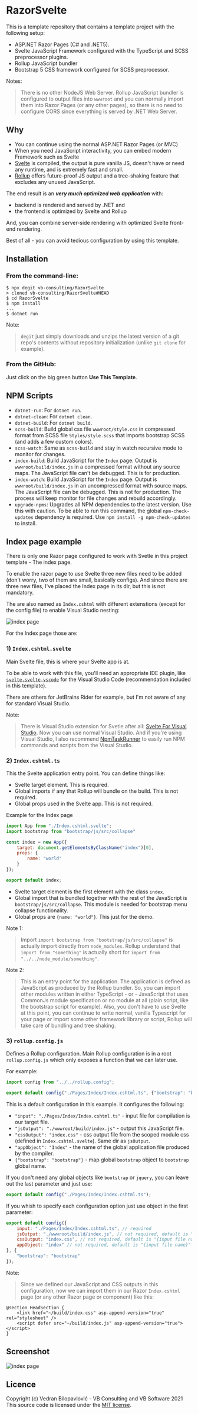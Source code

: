 # RazorSvelte

This is a template repository that contains a template project with the following setup:

- ASP.NET Razor Pages (C# and .NET5).
- Svelte JavaScript Framework configured with the TypeScript and SCSS preprocessor plugins.
- Rollup JavaScript bundler
- Bootstrap 5 CSS framework configured for SCSS preprocessor.

Notes:
> There is no other NodeJS Web Server. Rollup JavaScript bundler is configured to output files into `wwwroot` and you can normally import them into Razor Pages (or any other pages), so there is no need to configure CORS since everything is served by .NET Web Server.

## Why

- You can continue using the normal ASP.NET Razor Pages (or MVC)
- When you need JavaScript interactivity, you can embed modern Framework such as Svelte
- [Svelte](https://svelte.dev/) is compiled, the output is pure vanilla JS, doesn't have or need any runtime, and is extremely fast and small.
- [Rollup](https://rollupjs.org/guide/en/#the-why) offers future-proof JS output and a tree-shaking feature that excludes any unused JavaScript.

The end result is an ***very much optimized web application*** with:
- backend is rendered and served by .NET and 
- the frontend is optimized by Svelte and Rollup 

And, you can combine server-side rendering with optimized Svelte front-end rendering.

Best of all - you can avoid tedious configuration by using this template.

## Installation

### From the command-line:

```
$ npx degit vb-consulting/RazorSvelte
> cloned vb-consulting/RazorSvelte#HEAD
$ cd RazorSvelte
$ npm install
...
$ dotnet run
```

Note: 
> `degit` just simply downloads and unzips the latest version of a git repo's contents without repository initialization (unlike `git clone` for example).

### From the GitHub:

Just click on the big green button **Use This Template**.

## NPM Scripts

- `dotnet-run`: For `dotnet run`.
- `dotnet-clean`: For `dotnet clean`.
- `dotnet-build`: For `dotnet build`.
- `scss-build`: Build global css file `wwwroot/style.css` in compressed format from SCSS file `Styles/style.scss` that imports bootstrap SCSS (and adds a few custom colors).
- `scss-watch`: Same as `scss-build` and stay in watch recursive mode to monitor for changes.
- `index-build`: Build JavaScript for the `Index` page. Output is `wwwroot/build/index.js` in a compressed format without any source maps. The JavaScript file can't be debugged. This is for production.
- `index-watch`: Build JavaScript for the `Index` page. Output is `wwwroot/build/index.js` in an uncompressed format with source maps. The JavaScript file can be debugged. This is not for production. The process will keep monitor for file changes and rebuild accordingly.
- `upgrade-npms`: Upgrades all NPM dependencies to the latest version. Use this with caution. To be able to run this command, the global `npm-check-updates` dependency is required. Use `npm install -g npm-check-updates` to install.

## Index page example

There is only one Razor page configured to work with Svetle in this project template - The index page.

To enable the razor page to use Svelte three new files need to be added (don't worry, two of them are small, basically configs). 
And since there are three new files, I've placed the Index page in its dir, but this is not mandatory.

The are also named as `Index.cshtml` with different extenstions (except for the config file) to enable Visual Studio nesting:

<img src="https://raw.githubusercontent.com/vb-consulting/RazorSvelte/master/index-page.png" alt="index page" />

For the Index page those are: 

### 1) `Index.cshtml.svelte`

Main Svelte file, this is where your Svelte app is at.

To be able to work with this file, you'll need an appropriate IDE plugin, like [`svelte.svelte-vscode`](https://marketplace.visualstudio.com/items?itemName=svelte.svelte-vscode) for the Visual Studio Code (recommendation included in this template). 

There are others for JetBrains Rider for example, but I'm not aware of any for standard Visual Studio.

Note:
> There is Visual Studio extension for Svetle after all: [Svelte For Visual Studio](https://marketplace.visualstudio.com/items?itemName=lyu-jason.svelte-vs). Now you can use normal Visual Studio. And if you're using Visual Studio, I also recommend [NpmTaskRunner](https://github.com/madskristensen/NpmTaskRunner) to easily run NPM commands and scripts from the Visual Studio.

### 2) `Index.cshtml.ts`

This the Svelte application entry point. You can define things like:

- Svelte target element. This is required.
- Global imports if any that Rollup will bundle on the build. This is not required.
- Global props used in the Svelte app. This is not required.

Example for the Index page

```javascript
import App from "./Index.cshtml.svelte";
import bootstrap from "bootstrap/js/src/collapse"

const index = new App({
    target: document.getElementsByClassName("index")[0],
    props: {
        name: "world"
    }
});

export default index;
```

- Svelte target element is the first element with the class `index`.
- Global import that is bundled together with the rest of the JavaScript is `bootstrap/js/src/collapse`. This module is needed for bootstrap menu collapse functionality.
- Global props are `{name: "world"}`. This just for the demo.

Note 1:
> Import `import bootstrap from "bootstrap/js/src/collapse"` is actually import directly from `node_modules`. Rollup understand that `import from "something"` is actually short for `import from "../../node_module/something"`.

Note 2:
> This is an entry point for the application. The application is defined as JavaScript as produced by the Rollup bundler. So, you can import other modules written in either TypeScript - or - JavaScript that uses CommonJs module specification or no module at all (plain script, like the bootstrap script for example). Also, you don't have to use Svelte at this point, you can continue to write normal, vanilla Typescript for your page or import some other framework library or script, Rollup will take care of bundling and tree shaking.

### 3) `rollup.config.js`

Defines a Rollup configuration. Main Rollup configuration is in a root `rollup.config.js` which only exposes a function that we can later use. 

For example:

```javascript
import config from "../../rollup.config";

export default config("./Pages/Index/Index.cshtml.ts", {"bootstrap": "bootstrap"});
```

This is a default configuration in this example. It configures the following:

- `"input": "./Pages/Index/Index.cshtml.ts"` - input file for compilation is our target file.
- `"jsOutput": "./wwwroot/build/index.js"` - output this JavaScript file.
- `"cssOutput": "index.css"` - css output file from the scoped module css (defined in `Index.cshtml.svelte`). Same dir as `jsOutput`.
- `"appObject": "Index"` - the name of the global application file produced by the compiler.
- `{"bootstrap": "bootstrap"}` - map global `bootstrap` object to `bootstrap` global name.

If you don't need any global objects like `bootstrap` or `jquery`, you can leave out the last parameter and just use:

```javascript
export default config("./Pages/Index/Index.cshtml.ts");
```

If you whish to specify each configuration option just use object in the first parameter:

```javascript
export default config({
    input: "./Pages/Index/Index.cshtml.ts", // required
    jsOutput: "./wwwroot/build/index.js", // not required, default is "./wwwroot/build/{input file name}.js"
    cssOutput: "index.css", // not required, default is "{input file name}.css"
    appObject: "index" // not required, default is "{input file name}"
}, {
    "bootstrap": "bootstrap" 
});
```

Note:
> Since we defined our JavaScript and CSS outputs in this configuration, now we can import them in our Razor `Index.cshtml` page (or any other Razor page or component) like this:

```cshtml
@section HeadSection {
    <link href="~/build/index.css" asp-append-version="true" rel="stylesheet" />
    <script defer src="~/build/index.js" asp-append-version="true"></script>
}
```

## Screenshot

<img src="https://raw.githubusercontent.com/vb-consulting/RazorSvelte/master/example.png" alt="index page" />

## Licence
 
Copyright (c) Vedran Bilopavlović - VB Consulting and VB Software 2021
This source code is licensed under the [MIT license](https://github.com/vb-consulting/RazorSvelte/blob/master/LICENSE).
